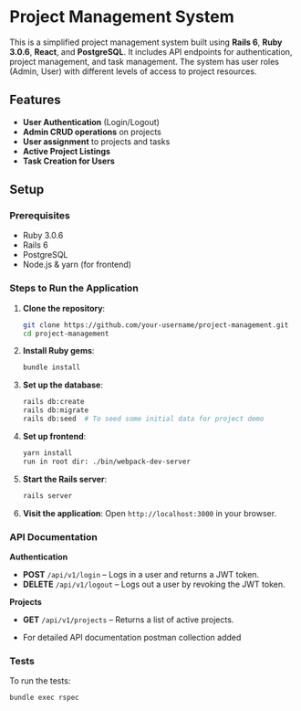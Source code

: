 # Project Management System

This is a simplified project management system built using **Rails 6**, **Ruby 3.0.6**, **React**, and **PostgreSQL**. It includes API endpoints for authentication, project management, and task management. The system has user roles (Admin, User) with different levels of access to project resources.

## Features

- **User Authentication** (Login/Logout)
- **Admin CRUD operations** on projects
- **User assignment** to projects and tasks
- **Active Project Listings**
- **Task Creation for Users**

## Setup

### Prerequisites
- Ruby 3.0.6
- Rails 6
- PostgreSQL
- Node.js & yarn (for frontend)

### Steps to Run the Application

1. **Clone the repository**:
    ```bash
    git clone https://github.com/your-username/project-management.git
    cd project-management
    ```

2. **Install Ruby gems**:
    ```bash
    bundle install
    ```

3. **Set up the database**:
    ```bash
    rails db:create
    rails db:migrate
    rails db:seed  # To seed some initial data for project demo
    ```

4. **Set up frontend**:
    ```bash
    yarn install
    run in root dir: ./bin/webpack-dev-server
    ```

5. **Start the Rails server**:
    ```bash
    rails server
    ```

6. **Visit the application**:
   Open `http://localhost:3000` in your browser.

### API Documentation

**Authentication**
- **POST** `/api/v1/login` – Logs in a user and returns a JWT token.
- **DELETE** `/api/v1/logout` – Logs out a user by revoking the JWT token.

**Projects**
- **GET** `/api/v1/projects` – Returns a list of active projects.

- For detailed API documentation postman collection added

### Tests

To run the tests:

```bash
bundle exec rspec
